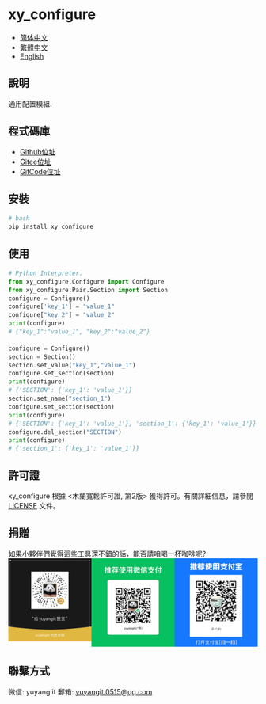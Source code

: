 # xy_configure

- [简体中文](../README.md)
- [繁體中文](README.zh-hant.md)
- [English](README.en.md)

## 說明

通用配置模組.

## 程式碼庫

- <a href="https://github.com/xy-base/xy_configure.git" target="_blank">Github位址</a>  
- <a href="https://gitee.com/xy-opensource/xy_configure.git" target="_blank">Gitee位址</a>  
- <a href="https://gitcode.com/xy-opensource/xy_configure.git" target="_blank">GitCode位址</a>  

## 安裝

```bash
# bash
pip install xy_configure
```

## 使用

```python
# Python Interpreter.
from xy_configure.Configure import Configure
from xy_configure.Pair.Section import Section
configure = Configure() 
configure['key_1'] = "value_1"
configure["key_2"] = "value_2"
print(configure)
# {"key_1":"value_1", "key_2":"value_2"}

configure = Configure() 
section = Section()
section.set_value("key_1","value_1")
configure.set_section(section)
print(configure)
# {'SECTION': {'key_1': 'value_1'}}
section.set_name("section_1")
configure.set_section(section)
print(configure)
# {'SECTION': {'key_1': 'value_1'}, 'section_1': {'key_1': 'value_1'}}
configure.del_section("SECTION")
print(configure)
# {'section_1': {'key_1': 'value_1'}}

```

## 許可證
xy_configure 根據 <木蘭寬鬆許可證, 第2版> 獲得許可。有關詳細信息，請參閱 [LICENSE](../LICENSE) 文件。

## 捐贈

如果小夥伴們覺得這些工具還不錯的話，能否請咱喝一杯咖啡呢?  
![Pay-Total](./Pay-Total.png)

## 聯繫方式

微信: yuyangiit
郵箱: yuyangit.0515@qq.com
```
